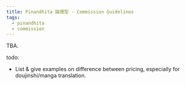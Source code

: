 ```yaml
---
title: Pinandhita 論理型 - Commission Guidelines
tags:
  - pinandhita
  - commission
---
```

TBA.

todo:
- List & give examples on difference between pricing, especially for doujinshi/manga translation.